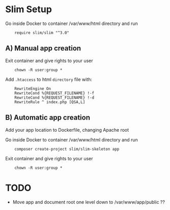 
# Slim Setup

Go inside Docker to container /var/www/html directory and run 

        require slim/slim "^3.0"

## A) Manual app creation

Exit container and give rights to your user

        chown -R user:group *

Add `.htaccess` to html `directory` file with:

        RewriteEngine On
        RewriteCond %{REQUEST_FILENAME} !-f
        RewriteCond %{REQUEST_FILENAME} !-d
        RewriteRule ^ index.php [QSA,L]

## B) Automatic app creation

Add your app location to Dockerfile, changing Apache root

Go inside Docker to container /var/www/html directory and run 

        composer create-project slim/slim-skeleton app

Exit container and give rights to your user

        chown -R user:group *


# TODO

- Move app and document root one level down to /var/www/app/public ??

